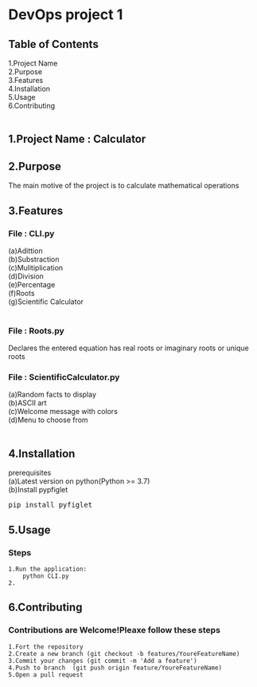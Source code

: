 # DevOps project 1

## Table of Contents
  1.Project Name <br>
  2.Purpose <br>
  3.Features <br>
  4.Installation <br>
  5.Usage <br>
  6.Contributing <br>
<br>
## 1.Project Name : Calculator

## 2.Purpose 
  The main motive of the project is to calculate mathematical operations <br>

## 3.Features
### File : CLI.py
  (a)Adittion <br>
  (b)Substraction <br>
  (c)Mulitiplication <br>
  (d)Division <br>
  (e)Percentage <br>
  (f)Roots <br>
  (g)Scientific Calculator <br>
<br>  
### File : Roots.py
  Declares the entered equation has real roots or imaginary roots or unique roots
<br>
### File : ScientificCalculator.py
  (a)Random facts to display<br>
  (b)ASCII art <br>
  (c)Welcome message with colors <br>
  (d)Menu to choose from <br>
<br>
## 4.Installation
  prerequisites  <br>
    (a)Latest version on python(Python >= 3.7) <br>
    (b)Install pypfiglet 
        <pre>pip install pyfiglet</pre>

## 5.Usage
  ### Steps <br>
    1.Run the application: 
        python CLI.py 
    2.

## 6.Contributing 
  ### Contributions are Welcome!Pleaxe follow these steps
    1.Fort the repository 
    2.Create a new branch (git checkout -b features/YoureFeatureName)
    3.Commit your changes (git commit -m 'Add a feature')
    4.Push to branch  (git push origin feature/YoureFeatureName)
    5.Open a pull request
